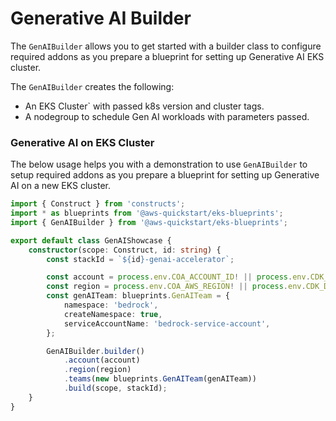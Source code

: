 # Generative AI Builder

The `GenAIBuilder` allows you to get started with a builder class to configure required addons as you prepare a blueprint for setting up Generative AI EKS cluster.

The `GenAIBuilder` creates the following:

- An EKS Cluster` with passed k8s version and cluster tags.
- A nodegroup to schedule Gen AI workloads with parameters passed.

### Generative AI on EKS Cluster

The below usage helps you with a demonstration to use `GenAIBuilder` to setup required addons as you prepare a blueprint for setting up Generative AI on a new EKS cluster.

```typescript
import { Construct } from 'constructs';
import * as blueprints from '@aws-quickstart/eks-blueprints';
import { GenAIBuilder } from '@aws-quickstart/eks-blueprints';

export default class GenAIShowcase {
    constructor(scope: Construct, id: string) {
        const stackId = `${id}-genai-accelerator`;

        const account = process.env.COA_ACCOUNT_ID! || process.env.CDK_DEFAULT_ACCOUNT!;
        const region = process.env.COA_AWS_REGION! || process.env.CDK_DEFAULT_REGION!;
        const genAITeam: blueprints.GenAITeam = {
            namespace: 'bedrock',
            createNamespace: true,
            serviceAccountName: 'bedrock-service-account',
        };  

        GenAIBuilder.builder()
            .account(account)
            .region(region)
            .teams(new blueprints.GenAITeam(genAITeam))
            .build(scope, stackId);
    }
}
```
